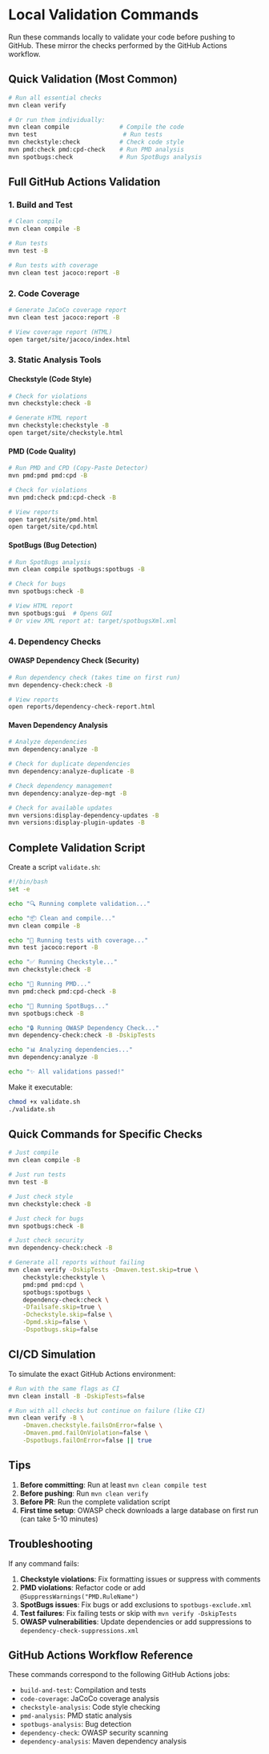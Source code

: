 # Local Validation Commands

Run these commands locally to validate your code before pushing to GitHub. These mirror the checks performed by the GitHub Actions workflow.

## Quick Validation (Most Common)

```bash
# Run all essential checks
mvn clean verify

# Or run them individually:
mvn clean compile              # Compile the code
mvn test                        # Run tests
mvn checkstyle:check           # Check code style
mvn pmd:check pmd:cpd-check    # Run PMD analysis
mvn spotbugs:check             # Run SpotBugs analysis
```

## Full GitHub Actions Validation

### 1. Build and Test
```bash
# Clean compile
mvn clean compile -B

# Run tests
mvn test -B

# Run tests with coverage
mvn clean test jacoco:report -B
```

### 2. Code Coverage
```bash
# Generate JaCoCo coverage report
mvn clean test jacoco:report -B

# View coverage report (HTML)
open target/site/jacoco/index.html
```

### 3. Static Analysis Tools

#### Checkstyle (Code Style)
```bash
# Check for violations
mvn checkstyle:check -B

# Generate HTML report
mvn checkstyle:checkstyle -B
open target/site/checkstyle.html
```

#### PMD (Code Quality)
```bash
# Run PMD and CPD (Copy-Paste Detector)
mvn pmd:pmd pmd:cpd -B

# Check for violations
mvn pmd:check pmd:cpd-check -B

# View reports
open target/site/pmd.html
open target/site/cpd.html
```

#### SpotBugs (Bug Detection)
```bash
# Run SpotBugs analysis
mvn clean compile spotbugs:spotbugs -B

# Check for bugs
mvn spotbugs:check -B

# View HTML report
mvn spotbugs:gui  # Opens GUI
# Or view XML report at: target/spotbugsXml.xml
```

### 4. Dependency Checks

#### OWASP Dependency Check (Security)
```bash
# Run dependency check (takes time on first run)
mvn dependency-check:check -B

# View reports
open reports/dependency-check-report.html
```

#### Maven Dependency Analysis
```bash
# Analyze dependencies
mvn dependency:analyze -B

# Check for duplicate dependencies
mvn dependency:analyze-duplicate -B

# Check dependency management
mvn dependency:analyze-dep-mgt -B

# Check for available updates
mvn versions:display-dependency-updates -B
mvn versions:display-plugin-updates -B
```

## Complete Validation Script

Create a script `validate.sh`:

```bash
#!/bin/bash
set -e

echo "🔍 Running complete validation..."

echo "📦 Clean and compile..."
mvn clean compile -B

echo "🧪 Running tests with coverage..."
mvn test jacoco:report -B

echo "✅ Running Checkstyle..."
mvn checkstyle:check -B

echo "🔎 Running PMD..."
mvn pmd:check pmd:cpd-check -B

echo "🐛 Running SpotBugs..."
mvn spotbugs:check -B

echo "🔒 Running OWASP Dependency Check..."
mvn dependency-check:check -B -DskipTests

echo "📊 Analyzing dependencies..."
mvn dependency:analyze -B

echo "✨ All validations passed!"
```

Make it executable:
```bash
chmod +x validate.sh
./validate.sh
```

## Quick Commands for Specific Checks

```bash
# Just compile
mvn clean compile -B

# Just run tests
mvn test -B

# Just check style
mvn checkstyle:check -B

# Just check for bugs
mvn spotbugs:check -B

# Just check security
mvn dependency-check:check -B

# Generate all reports without failing
mvn clean verify -DskipTests -Dmaven.test.skip=true \
    checkstyle:checkstyle \
    pmd:pmd pmd:cpd \
    spotbugs:spotbugs \
    dependency-check:check \
    -Dfailsafe.skip=true \
    -Dcheckstyle.skip=false \
    -Dpmd.skip=false \
    -Dspotbugs.skip=false
```

## CI/CD Simulation

To simulate the exact GitHub Actions environment:

```bash
# Run with the same flags as CI
mvn clean install -B -DskipTests=false

# Run with all checks but continue on failure (like CI)
mvn clean verify -B \
    -Dmaven.checkstyle.failsOnError=false \
    -Dmaven.pmd.failOnViolation=false \
    -Dspotbugs.failOnError=false || true
```

## Tips

1. **Before committing**: Run at least `mvn clean compile test`
2. **Before pushing**: Run `mvn clean verify`
3. **Before PR**: Run the complete validation script
4. **First time setup**: OWASP check downloads a large database on first run (can take 5-10 minutes)

## Troubleshooting

If any command fails:

1. **Checkstyle violations**: Fix formatting issues or suppress with comments
2. **PMD violations**: Refactor code or add `@SuppressWarnings("PMD.RuleName")`
3. **SpotBugs issues**: Fix bugs or add exclusions to `spotbugs-exclude.xml`
4. **Test failures**: Fix failing tests or skip with `mvn verify -DskipTests`
5. **OWASP vulnerabilities**: Update dependencies or add suppressions to `dependency-check-suppressions.xml`

## GitHub Actions Workflow Reference

These commands correspond to the following GitHub Actions jobs:
- `build-and-test`: Compilation and tests
- `code-coverage`: JaCoCo coverage analysis
- `checkstyle-analysis`: Code style checking
- `pmd-analysis`: PMD static analysis
- `spotbugs-analysis`: Bug detection
- `dependency-check`: OWASP security scanning
- `dependency-analysis`: Maven dependency analysis